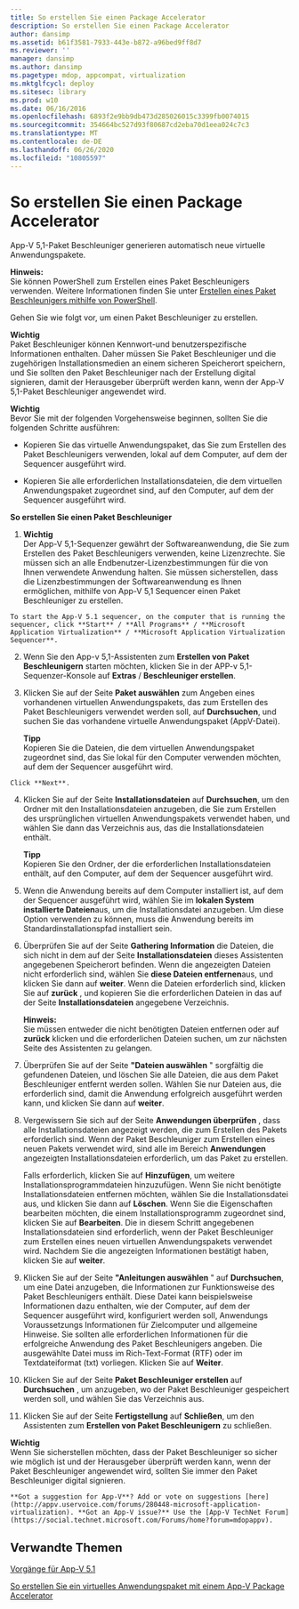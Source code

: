 ```yaml
---
title: So erstellen Sie einen Package Accelerator
description: So erstellen Sie einen Package Accelerator
author: dansimp
ms.assetid: b61f3581-7933-443e-b872-a96bed9ff8d7
ms.reviewer: ''
manager: dansimp
ms.author: dansimp
ms.pagetype: mdop, appcompat, virtualization
ms.mktglfcycl: deploy
ms.sitesec: library
ms.prod: w10
ms.date: 06/16/2016
ms.openlocfilehash: 6893f2e9bb9db473d285026015c3399fb0074015
ms.sourcegitcommit: 354664bc527d93f80687cd2eba70d1eea024c7c3
ms.translationtype: MT
ms.contentlocale: de-DE
ms.lasthandoff: 06/26/2020
ms.locfileid: "10805597"
---
```

# So erstellen Sie einen Package Accelerator


App-V 5,1-Paket Beschleuniger generieren automatisch neue virtuelle Anwendungspakete.

**Hinweis:**  
Sie können PowerShell zum Erstellen eines Paket Beschleunigers verwenden. Weitere Informationen finden Sie unter [Erstellen eines Paket Beschleunigers mithilfe von PowerShell](how-to-create-a-package-accelerator-by-using-powershell51.md).



Gehen Sie wie folgt vor, um einen Paket Beschleuniger zu erstellen.

**Wichtig**  
Paket Beschleuniger können Kennwort-und benutzerspezifische Informationen enthalten. Daher müssen Sie Paket Beschleuniger und die zugehörigen Installationsmedien an einem sicheren Speicherort speichern, und Sie sollten den Paket Beschleuniger nach der Erstellung digital signieren, damit der Herausgeber überprüft werden kann, wenn der App-V 5,1-Paket Beschleuniger angewendet wird.



**Wichtig**  
Bevor Sie mit der folgenden Vorgehensweise beginnen, sollten Sie die folgenden Schritte ausführen:

-   Kopieren Sie das virtuelle Anwendungspaket, das Sie zum Erstellen des Paket Beschleunigers verwenden, lokal auf dem Computer, auf dem der Sequencer ausgeführt wird.

-   Kopieren Sie alle erforderlichen Installationsdateien, die dem virtuellen Anwendungspaket zugeordnet sind, auf den Computer, auf dem der Sequencer ausgeführt wird.



**So erstellen Sie einen Paket Beschleuniger**

1.  **Wichtig**  
    Der App-V 5,1-Sequenzer gewährt der Softwareanwendung, die Sie zum Erstellen des Paket Beschleunigers verwenden, keine Lizenzrechte. Sie müssen sich an alle Endbenutzer-Lizenzbestimmungen für die von Ihnen verwendete Anwendung halten. Sie müssen sicherstellen, dass die Lizenzbestimmungen der Softwareanwendung es Ihnen ermöglichen, mithilfe von App-V 5,1 Sequencer einen Paket Beschleuniger zu erstellen.



~~~
To start the App-V 5.1 sequencer, on the computer that is running the sequencer, click **Start** / **All Programs** / **Microsoft Application Virtualization** / **Microsoft Application Virtualization Sequencer**.
~~~

2. Wenn Sie den App-v 5,1-Assistenten zum **Erstellen von Paket Beschleunigern** starten möchten, klicken Sie in der APP-v 5,1-Sequenzer-Konsole auf **Extras**  /  **Beschleuniger erstellen**.

3. Klicken Sie auf der Seite **Paket auswählen** zum Angeben eines vorhandenen virtuellen Anwendungspakets, das zum Erstellen des Paket Beschleunigers verwendet werden soll, auf **Durchsuchen**, und suchen Sie das vorhandene virtuelle Anwendungspaket (AppV-Datei).

   **Tipp**  
   Kopieren Sie die Dateien, die dem virtuellen Anwendungspaket zugeordnet sind, das Sie lokal für den Computer verwenden möchten, auf dem der Sequencer ausgeführt wird.



~~~
Click **Next**.
~~~

4. Klicken Sie auf der Seite **Installationsdateien** auf **Durchsuchen**, um den Ordner mit den Installationsdateien anzugeben, die Sie zum Erstellen des ursprünglichen virtuellen Anwendungspakets verwendet haben, und wählen Sie dann das Verzeichnis aus, das die Installationsdateien enthält.

   **Tipp**  
   Kopieren Sie den Ordner, der die erforderlichen Installationsdateien enthält, auf den Computer, auf dem der Sequencer ausgeführt wird.



5. Wenn die Anwendung bereits auf dem Computer installiert ist, auf dem der Sequencer ausgeführt wird, wählen Sie im **lokalen System installierte Dateien**aus, um die Installationsdatei anzugeben. Um diese Option verwenden zu können, muss die Anwendung bereits im Standardinstallationspfad installiert sein.

6. Überprüfen Sie auf der Seite **Gathering Information** die Dateien, die sich nicht in dem auf der Seite **Installationsdateien** dieses Assistenten angegebenen Speicherort befinden. Wenn die angezeigten Dateien nicht erforderlich sind, wählen Sie **diese Dateien entfernen**aus, und klicken Sie dann auf **weiter**. Wenn die Dateien erforderlich sind, klicken Sie auf **zurück** , und kopieren Sie die erforderlichen Dateien in das auf der Seite **Installationsdateien** angegebene Verzeichnis.

   **Hinweis:**  
   Sie müssen entweder die nicht benötigten Dateien entfernen oder auf **zurück** klicken und die erforderlichen Dateien suchen, um zur nächsten Seite des Assistenten zu gelangen.



7. Überprüfen Sie auf der Seite **"Dateien auswählen** " sorgfältig die gefundenen Dateien, und löschen Sie alle Dateien, die aus dem Paket Beschleuniger entfernt werden sollen. Wählen Sie nur Dateien aus, die erforderlich sind, damit die Anwendung erfolgreich ausgeführt werden kann, und klicken Sie dann auf **weiter**.

8. Vergewissern Sie sich auf der Seite **Anwendungen überprüfen** , dass alle Installationsdateien angezeigt werden, die zum Erstellen des Pakets erforderlich sind. Wenn der Paket Beschleuniger zum Erstellen eines neuen Pakets verwendet wird, sind alle im Bereich **Anwendungen** angezeigten Installationsdateien erforderlich, um das Paket zu erstellen.

   Falls erforderlich, klicken Sie auf **Hinzufügen**, um weitere Installationsprogrammdateien hinzuzufügen. Wenn Sie nicht benötigte Installationsdateien entfernen möchten, wählen Sie die Installationsdatei aus, und klicken Sie dann auf **Löschen**. Wenn Sie die Eigenschaften bearbeiten möchten, die einem Installationsprogramm zugeordnet sind, klicken Sie auf **Bearbeiten**. Die in diesem Schritt angegebenen Installationsdateien sind erforderlich, wenn der Paket Beschleuniger zum Erstellen eines neuen virtuellen Anwendungspakets verwendet wird. Nachdem Sie die angezeigten Informationen bestätigt haben, klicken Sie auf **weiter**.

9. Klicken Sie auf der Seite **"Anleitungen auswählen** " auf **Durchsuchen**, um eine Datei anzugeben, die Informationen zur Funktionsweise des Paket Beschleunigers enthält. Diese Datei kann beispielsweise Informationen dazu enthalten, wie der Computer, auf dem der Sequencer ausgeführt wird, konfiguriert werden soll, Anwendungs Voraussetzungs Informationen für Zielcomputer und allgemeine Hinweise. Sie sollten alle erforderlichen Informationen für die erfolgreiche Anwendung des Paket Beschleunigers angeben. Die ausgewählte Datei muss im Rich-Text-Format (RTF) oder im Textdateiformat (txt) vorliegen. Klicken Sie auf **Weiter**.

10. Klicken Sie auf der Seite **Paket Beschleuniger erstellen** auf **Durchsuchen** , um anzugeben, wo der Paket Beschleuniger gespeichert werden soll, und wählen Sie das Verzeichnis aus.

11. Klicken Sie auf der Seite **Fertigstellung** auf **Schließen**, um den Assistenten zum **Erstellen von Paket Beschleunigern** zu schließen.

   **Wichtig**  
   Wenn Sie sicherstellen möchten, dass der Paket Beschleuniger so sicher wie möglich ist und der Herausgeber überprüft werden kann, wenn der Paket Beschleuniger angewendet wird, sollten Sie immer den Paket Beschleuniger digital signieren.



~~~
**Got a suggestion for App-V**? Add or vote on suggestions [here](http://appv.uservoice.com/forums/280448-microsoft-application-virtualization). **Got an App-V issue?** Use the [App-V TechNet Forum](https://social.technet.microsoft.com/Forums/home?forum=mdopappv).
~~~

## Verwandte Themen


[Vorgänge für App-V 5.1](operations-for-app-v-51.md)

[So erstellen Sie ein virtuelles Anwendungspaket mit einem App-V Package Accelerator](how-to-create-a-virtual-application-package-using-an-app-v-package-accelerator51.md)









